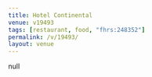```yaml
---
title: Hotel Continental
venue: v19493
tags: [restaurant, food, "fhrs:248352"]
permalink: /v/19493/
layout: venue
---
```

null